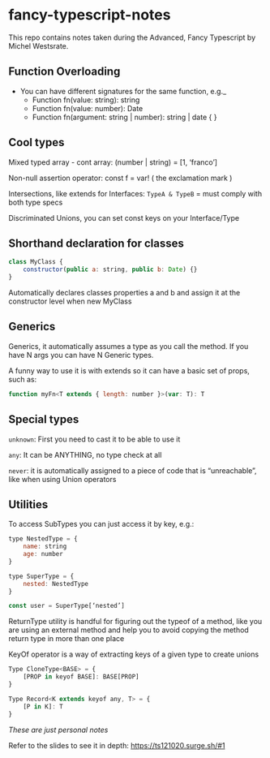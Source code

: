 # fancy-typescript-notes

This repo contains notes taken during the Advanced, Fancy Typescript by Michel Westsrate.

## Function Overloading
- You can have different signatures for the same function, e.g._
    - Function fn(value: string): string
    - Function fn(value: number): Date
    - Function fn(argument: string | number): string | date { }

## Cool types
Mixed typed array
	- cont array: (number | string) = [1, ‘franco’]

Non-null assertion operator: const f = var! ( the exclamation mark )

Intersections, like extends for Interfaces: `TypeA & TypeB` = must comply with both type specs

Discriminated Unions, you can set const keys on your Interface/Type

## Shorthand declaration for classes
```javascript
class MyClass {
	constructor(public a: string, public b: Date) {}
}
```
Automatically declares classes properties a and b and assign it at the constructor level when new MyClass

## Generics
Generics, it automatically assumes a type as you call the method. If you have N args you can have N Generic types.

A funny way to use it is with extends so it can have a basic set of props, such as:
```javascript
function myFn<T extends { length: number }>(var: T): T
```

## Special types
`unknown`: First you need to cast it to be able to use it

`any`: It can be ANYTHING, no type check at all

`never`: it is automatically assigned to a piece of code that is “unreachable”, like when using Union operators


## Utilities
To access SubTypes you can just access it by key, e.g.:
```javascript
type NestedType = {
	name: string
	age: number
}

type SuperType = {
	nested: NestedType
}

const user = SuperType[‘nested’]
```

ReturnType utility is handful for figuring out the typeof of a method, like you are using an external method and help you to avoid copying the method return type in more than one place

KeyOf operator is a way of extracting keys of a given type to create unions

```javascript
Type CloneType<BASE> = {
	[PROP in keyof BASE]: BASE[PROP]
}

Type Record<K extends keyof any, T> = {
	[P in K]: T
}
```

*These are just personal notes*

Refer to the slides to see it in depth: https://ts121020.surge.sh/#1
